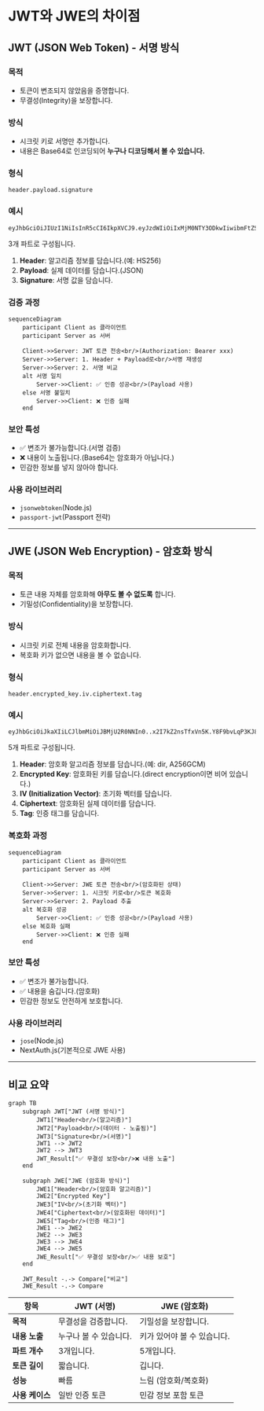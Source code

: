 # JWT와 JWE의 차이점

## JWT (JSON Web Token) - 서명 방식

### 목적

- 토큰이 변조되지 않았음을 증명합니다.
- 무결성(Integrity)을 보장합니다.

### 방식

- 시크릿 키로 서명만 추가합니다.
- 내용은 Base64로 인코딩되어 **누구나 디코딩해서 볼 수 있습니다.**

### 형식

```text
header.payload.signature
```

### 예시

```text
eyJhbGciOiJIUzI1NiIsInR5cCI6IkpXVCJ9.eyJzdWIiOiIxMjM0NTY3ODkwIiwibmFtZSI6IkpvaG4gRG9lIn0.SflKxwRJSMeKKF2QT4fwpMeJf36POk6yJV_adQssw5c
```

3개 파트로 구성됩니다.

1. **Header**: 알고리즘 정보를 담습니다.(예: HS256)
2. **Payload**: 실제 데이터를 담습니다.(JSON)
3. **Signature**: 서명 값을 담습니다.

### 검증 과정

```mermaid
sequenceDiagram
    participant Client as 클라이언트
    participant Server as 서버

    Client->>Server: JWT 토큰 전송<br/>(Authorization: Bearer xxx)
    Server->>Server: 1. Header + Payload로<br/>서명 재생성
    Server->>Server: 2. 서명 비교
    alt 서명 일치
        Server->>Client: ✅ 인증 성공<br/>(Payload 사용)
    else 서명 불일치
        Server->>Client: ❌ 인증 실패
    end
```

### 보안 특성

- ✅ 변조가 불가능합니다.(서명 검증)
- ❌ 내용이 노출됩니다.(Base64는 암호화가 아닙니다.)
- 민감한 정보를 넣지 않아야 합니다.

### 사용 라이브러리

- `jsonwebtoken`(Node.js)
- `passport-jwt`(Passport 전략)

---

## JWE (JSON Web Encryption) - 암호화 방식

### 목적

- 토큰 내용 자체를 암호화해 **아무도 볼 수 없도록** 합니다.
- 기밀성(Confidentiality)을 보장합니다.

### 방식

- 시크릿 키로 전체 내용을 암호화합니다.
- 복호화 키가 없으면 내용을 볼 수 없습니다.

### 형식

```text
header.encrypted_key.iv.ciphertext.tag
```

### 예시

```text
eyJhbGciOiJkaXIiLCJlbmMiOiJBMjU2R0NNIn0..x2I7kZ2nsTfxVn5K.Y8F9bvLqP3KJ8nR2mZ...
```

5개 파트로 구성됩니다.

1. **Header**: 암호화 알고리즘 정보를 담습니다.(예: dir, A256GCM)
2. **Encrypted Key**: 암호화된 키를 담습니다.(direct encryption이면 비어 있습니다.)
3. **IV (Initialization Vector)**: 초기화 벡터를 담습니다.
4. **Ciphertext**: 암호화된 실제 데이터를 담습니다.
5. **Tag**: 인증 태그를 담습니다.

### 복호화 과정

```mermaid
sequenceDiagram
    participant Client as 클라이언트
    participant Server as 서버

    Client->>Server: JWE 토큰 전송<br/>(암호화된 상태)
    Server->>Server: 1. 시크릿 키로<br/>토큰 복호화
    Server->>Server: 2. Payload 추출
    alt 복호화 성공
        Server->>Client: ✅ 인증 성공<br/>(Payload 사용)
    else 복호화 실패
        Server->>Client: ❌ 인증 실패
    end
```

### 보안 특성

- ✅ 변조가 불가능합니다.
- ✅ 내용을 숨깁니다.(암호화)
- 민감한 정보도 안전하게 보호합니다.

### 사용 라이브러리

- `jose`(Node.js)
- NextAuth.js(기본적으로 JWE 사용)

---

## 비교 요약

```mermaid
graph TB
    subgraph JWT["JWT (서명 방식)"]
        JWT1["Header<br/>(알고리즘)"]
        JWT2["Payload<br/>(데이터 - 노출됨)"]
        JWT3["Signature<br/>(서명)"]
        JWT1 --> JWT2
        JWT2 --> JWT3
        JWT_Result["✅ 무결성 보장<br/>❌ 내용 노출"]
    end

    subgraph JWE["JWE (암호화 방식)"]
        JWE1["Header<br/>(암호화 알고리즘)"]
        JWE2["Encrypted Key"]
        JWE3["IV<br/>(초기화 벡터)"]
        JWE4["Ciphertext<br/>(암호화된 데이터)"]
        JWE5["Tag<br/>(인증 태그)"]
        JWE1 --> JWE2
        JWE2 --> JWE3
        JWE3 --> JWE4
        JWE4 --> JWE5
        JWE_Result["✅ 무결성 보장<br/>✅ 내용 보호"]
    end

    JWT_Result -.-> Compare["비교"]
    JWE_Result -.-> Compare
```

| 항목 | JWT (서명) | JWE (암호화) |
|------|-----------|-------------|
| **목적** | 무결성을 검증합니다. | 기밀성을 보장합니다. |
| **내용 노출** | 누구나 볼 수 있습니다. | 키가 있어야 볼 수 있습니다. |
| **파트 개수** | 3개입니다. | 5개입니다. |
| **토큰 길이** | 짧습니다. | 깁니다. |
| **성능** | 빠름 | 느림 (암호화/복호화) |
| **사용 케이스** | 일반 인증 토큰 | 민감 정보 포함 토큰 |
